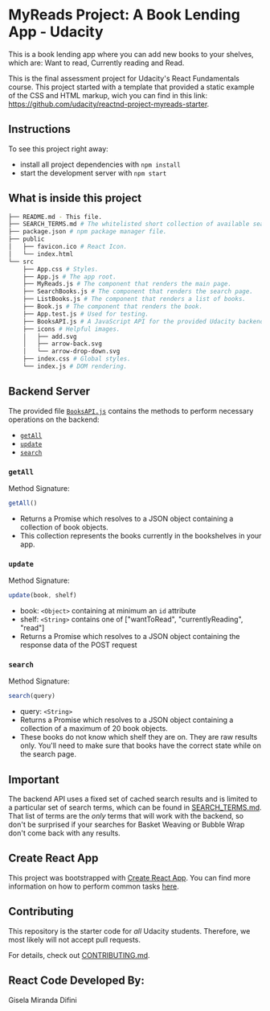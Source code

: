 # MyReads Project: A Book Lending App - Udacity

This is a book lending app where you can add new books to your shelves, which are: Want to read, Currently reading and Read.

This is the final assessment project for Udacity's React Fundamentals course. This project started with a template that provided a static example of the CSS and HTML markup, wich you can find in this link: https://github.com/udacity/reactnd-project-myreads-starter.

## Instructions

To see this project right away:

* install all project dependencies with `npm install`
* start the development server with `npm start`

## What is inside this project
```bash
├── README.md - This file.
├── SEARCH_TERMS.md # The whitelisted short collection of available search terms.
├── package.json # npm package manager file.
├── public
│   ├── favicon.ico # React Icon.
│   └── index.html
└── src
    ├── App.css # Styles.
    ├── App.js # The app root.
    ├── MyReads.js # The component that renders the main page.
    ├── SearchBooks.js # The component that renders the search page.
    ├── ListBooks.js # The component that renders a list of books.
    ├── Book.js # The component that renders the book.
    ├── App.test.js # Used for testing.
    ├── BooksAPI.js # A JavaScript API for the provided Udacity backend.
    ├── icons # Helpful images.
    │   ├── add.svg
    │   ├── arrow-back.svg
    │   └── arrow-drop-down.svg
    ├── index.css # Global styles.
    └── index.js # DOM rendering.
```

## Backend Server

The provided file [`BooksAPI.js`](src/BooksAPI.js) contains the methods to perform necessary operations on the backend:

* [`getAll`](#getall)
* [`update`](#update)
* [`search`](#search)

### `getAll`

Method Signature:

```js
getAll()
```

* Returns a Promise which resolves to a JSON object containing a collection of book objects.
* This collection represents the books currently in the bookshelves in your app.

### `update`

Method Signature:

```js
update(book, shelf)
```

* book: `<Object>` containing at minimum an `id` attribute
* shelf: `<String>` contains one of ["wantToRead", "currentlyReading", "read"]  
* Returns a Promise which resolves to a JSON object containing the response data of the POST request

### `search`

Method Signature:

```js
search(query)
```

* query: `<String>`
* Returns a Promise which resolves to a JSON object containing a collection of a maximum of 20 book objects.
* These books do not know which shelf they are on. They are raw results only. You'll need to make sure that books have the correct state while on the search page.

## Important
The backend API uses a fixed set of cached search results and is limited to a particular set of search terms, which can be found in [SEARCH_TERMS.md](SEARCH_TERMS.md). That list of terms are the _only_ terms that will work with the backend, so don't be surprised if your searches for Basket Weaving or Bubble Wrap don't come back with any results.

## Create React App

This project was bootstrapped with [Create React App](https://github.com/facebookincubator/create-react-app). You can find more information on how to perform common tasks [here](https://github.com/facebookincubator/create-react-app/blob/master/packages/react-scripts/template/README.md).

## Contributing

This repository is the starter code for _all_ Udacity students. Therefore, we most likely will not accept pull requests.

For details, check out [CONTRIBUTING.md](CONTRIBUTING.md).

## React Code Developed By:
Gisela Miranda Difini